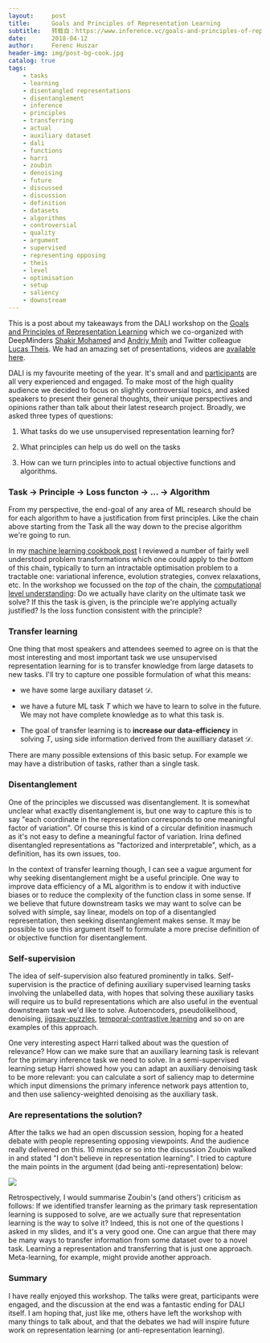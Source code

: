 ```yaml
---
layout:     post
title:      Goals and Principles of Representation Learning
subtitle:   转载自：https://www.inference.vc/goals-and-principles-of-representation-learning/
date:       2018-04-12
author:     Ferenc Huszar
header-img: img/post-bg-cook.jpg
catalog: true
tags:
    - tasks
    - learning
    - disentangled representations
    - disentanglement
    - inference
    - principles
    - transferring
    - actual
    - auxiliary dataset
    - dali
    - functions
    - harri
    - zoubin
    - denoising
    - future
    - discussed
    - discussion
    - definition
    - datasets
    - algorithms
    - controversial
    - quality
    - argument
    - supervised
    - representing opposing
    - theis
    - level
    - optimisation
    - setup
    - saliency
    - downstream
---
```


This is a post about my takeaways from the DALI workshop on the [Goals and Principles of Representation Learning](http://dalimeeting.org/dali2018/workshopRepresentationLearning.html) which we co-organized with DeepMinders [Shakir Mohamed](http://shakirm.com/) and [Andriy Mnih](https://www.cs.toronto.edu/~amnih) and Twitter colleague [Lucas Theis](http://theis.io/). We had an amazing set of presentations, videos are [available here](https://www.youtube.com/playlist?list=PL-tWvTpyd1VAlbzhCpljlREd76Nlo1pOo).

DALI is my favourite meeting of the year. It's small and and [participants](http://dalimeeting.org/participants) are all very experienced and engaged. To make most of the high quality audience we decided to focus on slightly controversial topics, and asked speakers to present their general thoughts, their unique perspectives and opinions rather than talk about their latest research project. Broadly, we asked three types of questions:

1. What tasks do we use unsupervised representation learning for? 

1. What principles can help us do well on the tasks 

1. How can we turn principles into to actual objective functions and algorithms.


### Task → Principle → Loss functon → … → Algorithm

From my perspective, the end-goal of any area of ML research should be for each algorithm to have a justification from first principles. Like the chain above starting from the Task all the way down to the precise algorithm we're going to run. 

In my [machine learning cookbook post](http://www.inference.vc/design-patterns) I reviewed a number of fairly well understood problem transformations which one could apply to the *bottom* of this chain, typically to turn an intractable optimisation problem to a tractable one: variational inference, evolution strategies, convex relaxations, etc. In the workshop we focussed on the *top* of the chain, the [computational level understanding](http://blog.shakirm.com/2013/04/marrs-levels-of-analysis): Do we actually have clarity on the ultimate task we solve? If this the task is given, is the principle we're applying actually justified? Is the loss function consistent with the principle?

### Transfer learning

One thing that most speakers and attendees seemed to agree on is that the most interesting and most important task we use unsupervised representation learning for is to transfer knowledge from large datasets to new tasks. I'll try to capture one possible formulation of what this means:

- we have some large auxiliary dataset $\mathcal{D}$.

- we have a future ML task $T$ which we have to learn to solve in the future. We may not have complete knowledge as to what this task is.

- The goal of transfer learning is to **increase our data-efficiency** in solving $T$, using side information derived from the auxilliary dataset $\mathcal{D}$.


There are many possible extensions of this basic setup. For example we may have a distribution of tasks, rather than a single task.

### Disentanglement

One of the principles we discussed was disentanglement. It is somewhat unclear what exactly disentanglement is, but one way to capture this is to say "each coordinate in the representation corresponds to one meaningful factor of variation". Of course this is kind of a circular definition inasmuch as it's not easy to define a meaningful factor of variation. Irina defined disentangled representations as "factorized and interpretable", which, as a definition, has its own issues, too.

In the context of transfer learning though, I can see a vague argument for why seeking disentanglement might be a useful principle. One way to improve data efficiency of a ML algorithm is to endow it with inductive biases or to reduce the complexity of the function class in some sense. If we believe that future downstream tasks we may want to solve can be solved with simple, say linear, models on top of a disentangled representation, then seeking disentanglement makes sense. It may be possible to use this argument itself to formulate a more precise definition of or objective function for disentanglement.

### Self-supervision

The idea of self-supervision also featured prominently in talks. Self-supervision is the practice of defining auxiliary supervised learning tasks involving the unlabelled data, with hopes that solving these auxiliary tasks will require us to build representations which are also useful in the eventual downstream task we'd like to solve. Autoencoders, pseudolikelihood, denoising, [jigsaw-puzzles](http://www.inference.vc/notes-on-unsupervised-learning-of-visual-representations-by-solving-jigsaw-puzzles), [temporal-contrastive learning](http://www.inference.vc/temporal-contrastive-learning-for-latent-variable-models) and so on are examples of this approach.

One very interesting aspect Harri talked about was the question of relevance? How can we make sure that an auxiliary learning task is relevant for the primary inference task we need to solve. In a semi-supervised learning setup Harri showed how you can adapt an auxiliary denoising task to be more relevant: you can calculate a sort of saliency map to determine which input dimensions the primary inference network pays attention to, and then use saliency-weighted denoising as the auxiliary task.

### Are representations the solution?

After the talks we had an open discussion session, hoping for a heated debate with people representing opposing viewpoints. And the audience really delivered on this. 10 minutes or so into the discussion Zoubin walked in and stated "I don't believe in representation learning". I tried to capture the main points in the argument (dad being anti-representation) below:

![](https://www.inference.vc/content/images/2018/04/288kum.jpg)


Retrospectively, I would summarise Zoubin's (and others') criticism as follows: If we identified transfer learning as the primary task representation learning is supposed to solve, are we actually sure that representation learning is the way to solve it? Indeed, this is not one of the questions I asked in my slides, and it's a very good one. One can argue that there may be many ways to transfer information from some dataset over to a novel task. Learning a representation and transferring that is just one approach. Meta-learning, for example, might provide another approach.

### Summary

I have really enjoyed this workshop. The talks were great, participants were engaged, and the discussion at the end was a fantastic ending for DALI itself. I am hoping that, just like me, others have left the workshop with many things to talk about, and that the debates we had will inspire future work on representation learning (or anti-representation learning).

